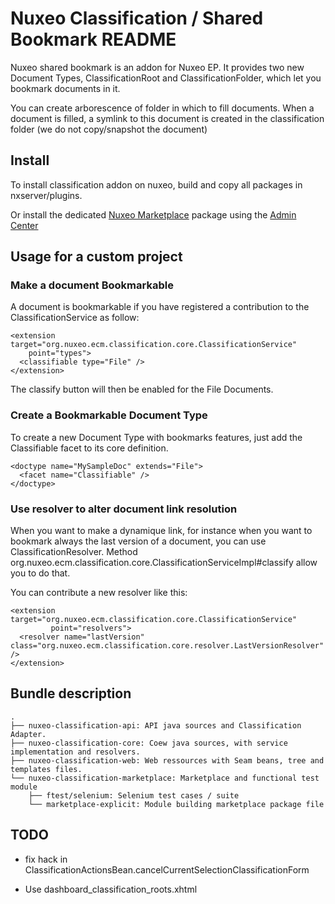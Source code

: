 # Nuxeo Classification / Shared Bookmark README

Nuxeo shared bookmark is an addon for Nuxeo EP.
It provides two new Document Types, ClassificationRoot and
ClassificationFolder, which let you bookmark documents in it.

You can create arborescence of folder in which to fill documents.
When a document is filled, a symlink to this document is created
in the classification folder (we do not copy/snapshot the document)

## Install

To install classification addon on nuxeo, build and copy all packages
in nxserver/plugins.

Or install the dedicated [Nuxeo Marketplace](http://marketplace.nuxeo.com/) package using the [Admin Center](http://doc.nuxeo.com/x/lYFH)

## Usage for a custom project

### Make a document Bookmarkable

A document is bookmarkable if you have registered a contribution to the
ClassificationService as follow:

    <extension target="org.nuxeo.ecm.classification.core.ClassificationService"
        point="types">
      <classifiable type="File" />
    </extension>

The classify button will then be enabled for the File Documents.

### Create a Bookmarkable Document Type

To create a new Document Type with bookmarks features, just add the
Classifiable facet to its core definition.

    <doctype name="MySampleDoc" extends="File">
      <facet name="Classifiable" />
    </doctype> 

### Use resolver to alter document link resolution

When you want to make a dynamique link, for instance when you want to bookmark always the last version of a document, you can use ClassificationResolver. Method org.nuxeo.ecm.classification.core.ClassificationServiceImpl#classify allow you to do that.

You can contribute a new resolver like this:

    <extension target="org.nuxeo.ecm.classification.core.ClassificationService"
             point="resolvers">
      <resolver name="lastVersion" class="org.nuxeo.ecm.classification.core.resolver.LastVersionResolver" />
    </extension>

## Bundle description

	.
	├── nuxeo-classification-api: API java sources and Classification Adapter.
	├── nuxeo-classification-core: Coew java sources, with service implementation and resolvers.
	├── nuxeo-classification-web: Web ressources with Seam beans, tree and templates files.
	└── nuxeo-classification-marketplace: Marketplace and functional test module
	    ├── ftest/selenium: Selenium test cases / suite
	    └── marketplace-explicit: Module building marketplace package file

## TODO

- fix hack in
  ClassificationActionsBean.cancelCurrentSelectionClassificationForm

- Use dashboard_classification_roots.xhtml
